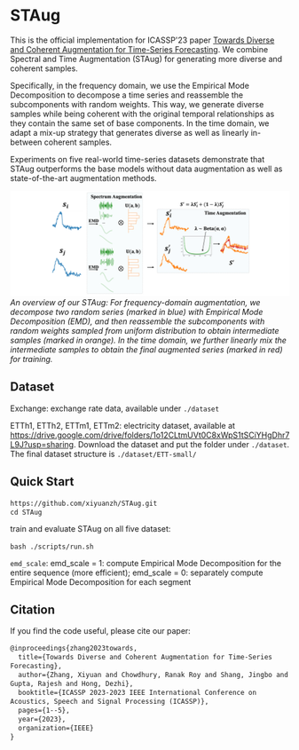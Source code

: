 # STAug
This is the official implementation for ICASSP'23 paper [Towards Diverse and Coherent Augmentation for Time-Series Forecasting](https://arxiv.org/abs/2303.14254). We combine Spectral and Time Augmentation (STAug) for generating more diverse and coherent samples. 

Specifically, in the frequency domain, we use the Empirical Mode Decomposition to decompose a time series and reassemble the subcomponents with random weights. This way, we generate diverse samples while being coherent with the original temporal relationships as they contain the same set of base components. In the time domain, we adapt a mix-up strategy that generates diverse as well as linearly in-between coherent samples. 

Experiments on five real-world time-series datasets demonstrate that STAug outperforms the base models without data augmentation as well as state-of-the-art augmentation methods.

![](./STAug.png)
*An overview of our STAug: For frequency-domain augmentation, we decompose two random series (marked in blue) with Empirical Mode Decomposition (EMD), and then reassemble the subcomponents with random weights sampled from uniform distribution to obtain intermediate samples (marked in orange). In the time domain, we further linearly mix the intermediate samples to obtain the final augmented series (marked in red) for training.*


## Dataset

Exchange: exchange rate data, available under `./dataset`

ETTh1, ETTh2, ETTm1, ETTm2: electricity dataset, available at https://drive.google.com/drive/folders/1o12CLtmUVt0C8xWpS1tSCiYHgDhr7L9J?usp=sharing. Download the dataset and put the folder under `./dataset`. The final dataset structure is `./dataset/ETT-small/`

## Quick Start

```
https://github.com/xiyuanzh/STAug.git
cd STAug
```

train and evaluate STAug on all five dataset:

```bash ./scripts/run.sh```

`emd_scale`: emd_scale = 1: compute Empirical Mode Decomposition for the entire sequence (more efficient); emd_scale = 0: separately compute Empirical Mode Decomposition for each segment 

## Citation

If you find the code useful, please cite our paper:

```
@inproceedings{zhang2023towards,
  title={Towards Diverse and Coherent Augmentation for Time-Series Forecasting},
  author={Zhang, Xiyuan and Chowdhury, Ranak Roy and Shang, Jingbo and Gupta, Rajesh and Hong, Dezhi},
  booktitle={ICASSP 2023-2023 IEEE International Conference on Acoustics, Speech and Signal Processing (ICASSP)},
  pages={1--5},
  year={2023},
  organization={IEEE}
}
```